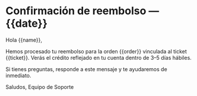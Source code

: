 # Confirmación de reembolso — {{date}}

Hola {{name}},

Hemos procesado tu reembolso para la orden {{order}} vinculada al ticket {{ticket}}.
Verás el crédito reflejado en tu cuenta dentro de 3–5 días hábiles.

Si tienes preguntas, responde a este mensaje y te ayudaremos de inmediato.

Saludos,
Equipo de Soporte